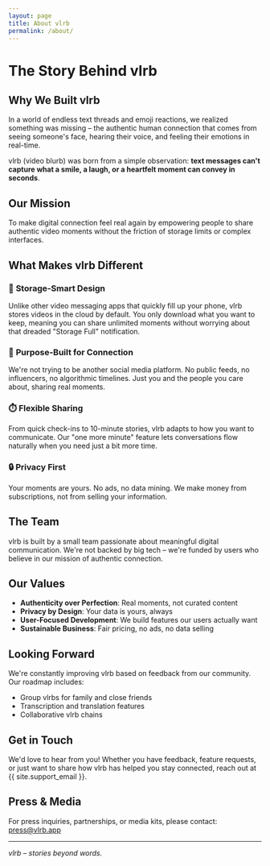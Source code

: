 ```yaml
---
layout: page
title: About vlrb
permalink: /about/
---
```


# The Story Behind vlrb

## Why We Built vlrb

In a world of endless text threads and emoji reactions, we realized something was missing – the authentic human connection that comes from seeing someone's face, hearing their voice, and feeling their emotions in real-time.

vlrb (video blurb) was born from a simple observation: **text messages can't capture what a smile, a laugh, or a heartfelt moment can convey in seconds**.

## Our Mission

To make digital connection feel real again by empowering people to share authentic video moments without the friction of storage limits or complex interfaces.

## What Makes vlrb Different

### 📱 **Storage-Smart Design**
Unlike other video messaging apps that quickly fill up your phone, vlrb stores videos in the cloud by default. You only download what you want to keep, meaning you can share unlimited moments without worrying about that dreaded "Storage Full" notification.

### 🎯 **Purpose-Built for Connection**
We're not trying to be another social media platform. No public feeds, no influencers, no algorithmic timelines. Just you and the people you care about, sharing real moments.

### ⏱️ **Flexible Sharing**
From quick check-ins to 10-minute stories, vlrb adapts to how you want to communicate. Our "one more minute" feature lets conversations flow naturally when you need just a bit more time.

### 🔒 **Privacy First**
Your moments are yours. No ads, no data mining. We make money from subscriptions, not from selling your information.

## The Team

vlrb is built by a small team passionate about meaningful digital communication. We're not backed by big tech – we're funded by users who believe in our mission of authentic connection.

## Our Values

- **Authenticity over Perfection**: Real moments, not curated content
- **Privacy by Design**: Your data is yours, always
- **User-Focused Development**: We build features our users actually want
- **Sustainable Business**: Fair pricing, no ads, no data selling

## Looking Forward

We're constantly improving vlrb based on feedback from our community. Our roadmap includes:
- Group vlrbs for family and close friends
- Transcription and translation features
- Collaborative vlrb chains

## Get in Touch

We'd love to hear from you! Whether you have feedback, feature requests, or just want to share how vlrb has helped you stay connected, reach out at {{ site.support_email }}.

## Press & Media

For press inquiries, partnerships, or media kits, please contact: press@vlrb.app

---

*vlrb – stories beyond words.*